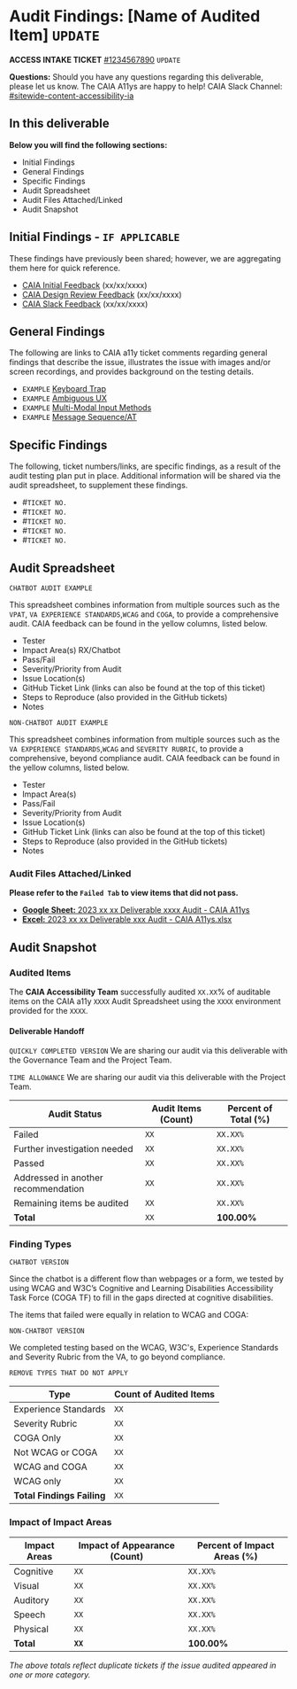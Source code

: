 # Audit Findings: [Name of Audited Item] `UPDATE`

**ACCESS INTAKE TICKET** [#1234567890](https://github.com) `UPDATE`

**Questions:** Should you have any questions regarding this deliverable, please let us know. The CAIA A11ys are happy to help! 
CAIA Slack Channel: [#sitewide-content-accessibility-ia](https://dsva.slack.com/archives/C01K37HRUAH)

## In this deliverable
**Below you will find the following sections:** 
- Initial Findings
- General Findings
- Specific Findings
- Audit Spreadsheet
- Audit Files Attached/Linked
- Audit Snapshot

## Initial Findings - `IF APPLICABLE`
These findings have previously been shared; however, we are aggregating them here for quick reference.
- [CAIA Initial Feedback](https://github.com) (xx/xx/xxxx)
- [CAIA Design Review Feedback](https://github.com) (xx/xx/xxxx)
- [CAIA Slack Feedback](https://github.com) (xx/xx/xxxx)

## General Findings
The following are links to CAIA a11y ticket comments regarding general findings that describe the issue, illustrates the issue with images and/or screen recordings, and provides background on the testing details. 

- `EXAMPLE` [Keyboard Trap](https://github.com/department-of-veterans-affairs/va.gov-team/issues/66754#issuecomment-1753263632)
- `EXAMPLE` [Ambiguous UX](https://github.com/department-of-veterans-affairs/va.gov-team/issues/66754#issuecomment-1757751016)
- `EXAMPLE` [Multi-Modal Input Methods](https://github.com/department-of-veterans-affairs/va.gov-team/issues/66754#issuecomment-1757879905)
- `EXAMPLE` [Message Sequence/AT](https://github.com/department-of-veterans-affairs/va.gov-team/issues/66754#issuecomment-1757894655)

## Specific Findings
The following, ticket numbers/links, are specific findings, as a result of the audit testing plan put in place. Additional information will be shared via the audit spreadsheet, to supplement these findings. 
- #`TICKET NO.`
- #`TICKET NO.`
- #`TICKET NO.`
- #`TICKET NO.`
- #`TICKET NO.`

## Audit Spreadsheet

`CHATBOT AUDIT EXAMPLE`

This spreadsheet combines information from multiple sources such as the `VPAT`, `VA EXPERIENCE STANDARDS`,`WCAG` and `COGA`, to provide a comprehensive audit. CAIA feedback can be found in the yellow columns, listed below.

- Tester
- Impact Area(s) RX/Chatbot
- Pass/Fail
- Severity/Priority from Audit
- Issue Location(s)
- GitHub Ticket Link (links can also be found at the top of this ticket)
- Steps to Reproduce (also provided in the GitHub tickets)
- Notes

`NON-CHATBOT AUDIT EXAMPLE`

This spreadsheet combines information from multiple sources such as the `VA EXPERIENCE STANDARDS`,`WCAG` and `SEVERITY RUBRIC`, to provide a comprehensive, beyond compliance audit. CAIA feedback can be found in the yellow columns, listed below. 

- Tester
- Impact Area(s)  
- Pass/Fail
- Severity/Priority from Audit
- Issue Location(s)
- GitHub Ticket Link (links can also be found at the top of this ticket)
- Steps to Reproduce (also provided in the GitHub tickets)
- Notes

### Audit Files Attached/Linked

**Please refer to the `Failed Tab` to view items that did not pass.** 

- [**Google Sheet:** 2023 xx xx Deliverable xxxx Audit - CAIA A11ys](https://docs.google.com)
- [**Excel:** 2023 xx xx Deliverable xxx Audit - CAIA A11ys.xlsx](https://github.com/)


## Audit Snapshot

### Audited Items

The **CAIA Accessibility Team** successfully audited `XX.XX`% of auditable items on the CAIA a11y `XXXX` Audit Spreadsheet using the `XXXX` environment provided for the `XXXX`.

#### Deliverable Handoff
`QUICKLY COMPLETED VERSION`
We are sharing our audit via this deliverable with the Governance Team and the Project Team. 

`TIME ALLOWANCE`
We are sharing our audit via this deliverable with the Project Team. 

**Audit Status** | **Audit Items (Count)** | **Percent of Total (%)**
-- | -- | --
Failed | `XX` | `XX.XX%` 
Further investigation needed | `XX` | `XX.XX%`
Passed | `XX` | `XX.XX%`
Addressed in another recommendation | `XX` | `XX.XX%`
Remaining items be audited | `XX` | `XX.XX%`
**Total** |`XX` | **100.00%**

### Finding Types

`CHATBOT VERSION`

Since the chatbot is a different flow than webpages or a form, we tested by using WCAG and W3C’s Cognitive and Learning Disabilities Accessibility Task Force (COGA TF) to fill in the gaps directed at cognitive disabilities. 

The items that failed were equally in relation to WCAG and COGA: 

`NON-CHATBOT VERSION`

We completed testing based on the WCAG, W3C's, Experience Standards and Severity Rubric from the VA, to go beyond compliance.  

`REMOVE TYPES THAT DO NOT APPLY`

**Type** | **Count of Audited Items**
-- | -- 
Experience Standards | `XX`
Severity Rubric | `XX`
COGA Only | `XX`
Not WCAG or COGA | `XX`
WCAG and COGA | `XX`
WCAG only | `XX`
**Total Findings Failing** | `XX`

### Impact of Impact Areas


**Impact Areas** | **Impact of Appearance (Count)** | **Percent of Impact Areas (%)**
-- | -- | --
Cognitive | `XX` | `XX.XX%`
Visual | `XX` | `XX.XX%`
Auditory | `XX` | `XX.XX%`
Speech | `XX` | `XX.XX%`
Physical | `XX` | `XX.XX%`
**Total** | **`XX`** | **100.00%**

_The above totals reflect duplicate tickets if the issue audited appeared in one or more category._ 
